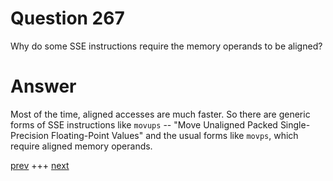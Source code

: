 
# Question 267



Why do some SSE instructions require the memory operands to be aligned?


# Answer



Most of the time, aligned accesses are much faster. So there are generic forms
of SSE instructions like `movups` -- "Move Unaligned Packed Single-Precision Floating-Point
Values" and the usual forms like `movps`, which require aligned memory operands.


[prev](266.md) +++ [next](268.md)
